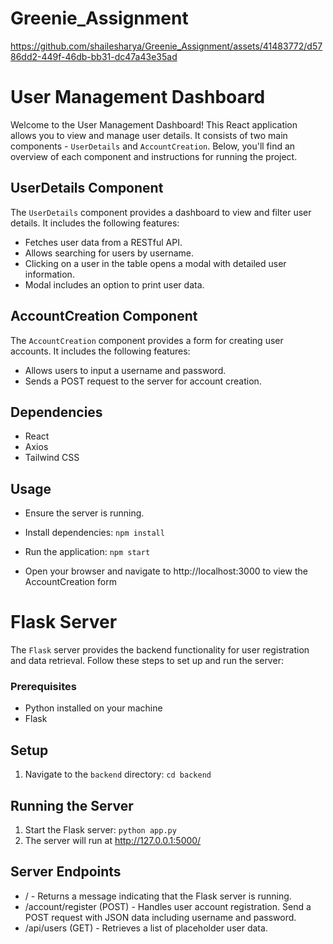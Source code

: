 # Greenie_Assignment

https://github.com/shailesharya/Greenie_Assignment/assets/41483772/d5786dd2-449f-46db-bb31-dc47a43e35ad



# User Management Dashboard

Welcome to the User Management Dashboard! This React application allows you to view and manage user details. It consists of two main components - `UserDetails` and `AccountCreation`. Below, you'll find an overview of each component and instructions for running the project.

## UserDetails Component

The `UserDetails` component provides a dashboard to view and filter user details. It includes the following features:

- Fetches user data from a RESTful API.
- Allows searching for users by username.
- Clicking on a user in the table opens a modal with detailed user information.
- Modal includes an option to print user data.

##  AccountCreation Component
The `AccountCreation` component provides a form for creating user accounts. It includes the following features:

- Allows users to input a username and password.
- Sends a POST request to the server for account creation.

## Dependencies
- React
- Axios
- Tailwind CSS

## Usage
- Ensure the server is running.

- Install dependencies:
  ```npm install```

- Run the application:
  ```npm start```

- Open your browser and navigate to http://localhost:3000 to view the AccountCreation form

# Flask Server

The `Flask` server provides the backend functionality for user registration and data retrieval. Follow these steps to set up and run the server:

### Prerequisites

- Python installed on your machine
- Flask 

## Setup

1. Navigate to the `backend` directory:
   ```cd backend```
## Running the Server
1. Start the Flask server:
  ```python app.py```
2. The server will run at http://127.0.0.1:5000/

## Server Endpoints
- / - Returns a message indicating that the Flask server is running.
- /account/register (POST) - Handles user account registration. Send a POST request with JSON data including username and password.
- /api/users (GET) - Retrieves a list of placeholder user data.
